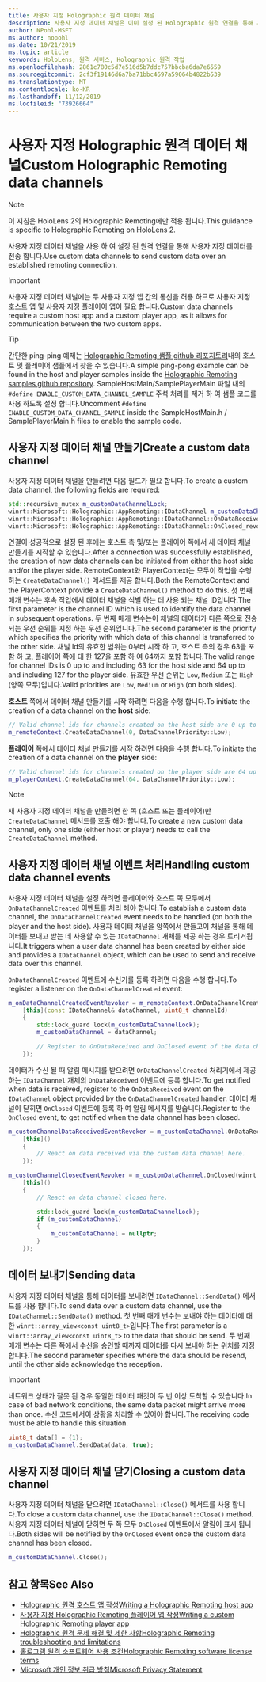 ```yaml
---
title: 사용자 지정 Holographic 원격 데이터 채널
description: 사용자 지정 데이터 채널은 이미 설정 된 Holographic 원격 연결을 통해 사용자 데이터를 전송 하는 데 사용할 수 있습니다.
author: NPohl-MSFT
ms.author: nopohl
ms.date: 10/21/2019
ms.topic: article
keywords: HoloLens, 원격 서비스, Holographic 원격 작업
ms.openlocfilehash: 2861c780c5d7e516d5b7ddc757bbcba6da7e6559
ms.sourcegitcommit: 2cf3f19146d6a7ba71bbc4697a59064b4822b539
ms.translationtype: MT
ms.contentlocale: ko-KR
ms.lasthandoff: 11/12/2019
ms.locfileid: "73926664"
---
```

# <a name="custom-holographic-remoting-data-channels"></a><span data-ttu-id="3130e-104">사용자 지정 Holographic 원격 데이터 채널</span><span class="sxs-lookup"><span data-stu-id="3130e-104">Custom Holographic Remoting data channels</span></span>

>[!NOTE]
><span data-ttu-id="3130e-105">이 지침은 HoloLens 2의 Holographic Remoting에만 적용 됩니다.</span><span class="sxs-lookup"><span data-stu-id="3130e-105">This guidance is specific to Holographic Remoting on HoloLens 2.</span></span>

<span data-ttu-id="3130e-106">사용자 지정 데이터 채널을 사용 하 여 설정 된 원격 연결을 통해 사용자 지정 데이터를 전송 합니다.</span><span class="sxs-lookup"><span data-stu-id="3130e-106">Use custom data channels to send custom data over an established remoting connection.</span></span>

>[!IMPORTANT]
><span data-ttu-id="3130e-107">사용자 지정 데이터 채널에는 두 사용자 지정 앱 간의 통신을 허용 하므로 사용자 지정 호스트 앱 및 사용자 지정 플레이어 앱이 필요 합니다.</span><span class="sxs-lookup"><span data-stu-id="3130e-107">Custom data channels require a custom host app and a custom player app, as it allows for communication between the two custom apps.</span></span>

>[!TIP]
><span data-ttu-id="3130e-108">간단한 ping-ping 예제는 [Holographic Remoting 샘플 github 리포지토리](https://github.com/microsoft/MixedReality-HolographicRemoting-Samples)내의 호스트 및 플레이어 샘플에서 찾을 수 있습니다.</span><span class="sxs-lookup"><span data-stu-id="3130e-108">A simple ping-pong example can be found in the host and player samples inside the [Holographic Remoting samples github repository](https://github.com/microsoft/MixedReality-HolographicRemoting-Samples).</span></span> <span data-ttu-id="3130e-109">SampleHostMain/SamplePlayerMain 파일 내의 ```#define ENABLE_CUSTOM_DATA_CHANNEL_SAMPLE``` 주석 처리를 제거 하 여 샘플 코드를 사용 하도록 설정 합니다.</span><span class="sxs-lookup"><span data-stu-id="3130e-109">Uncomment ```#define ENABLE_CUSTOM_DATA_CHANNEL_SAMPLE``` inside the SampleHostMain.h / SamplePlayerMain.h files to enable the sample code.</span></span>


## <a name="create-a-custom-data-channel"></a><span data-ttu-id="3130e-110">사용자 지정 데이터 채널 만들기</span><span class="sxs-lookup"><span data-stu-id="3130e-110">Create a custom data channel</span></span>


<span data-ttu-id="3130e-111">사용자 지정 데이터 채널을 만들려면 다음 필드가 필요 합니다.</span><span class="sxs-lookup"><span data-stu-id="3130e-111">To create a custom data channel, the following fields are required:</span></span>
```cpp
std::recursive_mutex m_customDataChannelLock;
winrt::Microsoft::Holographic::AppRemoting::IDataChannel m_customDataChannel = nullptr;
winrt::Microsoft::Holographic::AppRemoting::IDataChannel::OnDataReceived_revoker m_customChannelDataReceivedEventRevoker;
winrt::Microsoft::Holographic::AppRemoting::IDataChannel::OnClosed_revoker m_customChannelClosedEventRevoker;
```

<span data-ttu-id="3130e-112">연결이 성공적으로 설정 된 후에는 호스트 측 및/또는 플레이어 쪽에서 새 데이터 채널 만들기를 시작할 수 있습니다.</span><span class="sxs-lookup"><span data-stu-id="3130e-112">After a connection was successfully established, the creation of new data channels can be initiated from either the host side and/or the player side.</span></span> <span data-ttu-id="3130e-113">RemoteContext와 PlayerContext는 모두이 작업을 수행 하는 ```CreateDataChannel()``` 메서드를 제공 합니다.</span><span class="sxs-lookup"><span data-stu-id="3130e-113">Both the RemoteContext and the PlayerContext provide a ```CreateDataChannel()``` method to do this.</span></span> <span data-ttu-id="3130e-114">첫 번째 매개 변수는 후속 작업에서 데이터 채널을 식별 하는 데 사용 되는 채널 ID입니다.</span><span class="sxs-lookup"><span data-stu-id="3130e-114">The first parameter is the channel ID which is used to identify the data channel in subsequent operations.</span></span> <span data-ttu-id="3130e-115">두 번째 매개 변수는이 채널의 데이터가 다른 쪽으로 전송 되는 우선 순위를 지정 하는 우선 순위입니다.</span><span class="sxs-lookup"><span data-stu-id="3130e-115">The second parameter is the priority which specifies the priority with which data of this channel is transferred to the other side.</span></span> <span data-ttu-id="3130e-116">채널 Id의 유효한 범위는 0부터 시작 하 고, 호스트 측의 경우 63을 포함 하 고, 플레이어 쪽에 대 한 127을 포함 하 여 64까지 포함 합니다.</span><span class="sxs-lookup"><span data-stu-id="3130e-116">The valid range for channel IDs is 0 up to and including 63 for the host side and 64 up to and including 127 for the player side.</span></span> <span data-ttu-id="3130e-117">유효한 우선 순위는 ```Low```, ```Medium``` 또는 ```High``` (양쪽 모두)입니다.</span><span class="sxs-lookup"><span data-stu-id="3130e-117">Valid priorities are ```Low```, ```Medium``` or ```High``` (on both sides).</span></span>

<span data-ttu-id="3130e-118">**호스트** 쪽에서 데이터 채널 만들기를 시작 하려면 다음을 수행 합니다.</span><span class="sxs-lookup"><span data-stu-id="3130e-118">To initiate the creation of a data channel on the **host** side:</span></span>
```cpp
// Valid channel ids for channels created on the host side are 0 up to and including 63
m_remoteContext.CreateDataChannel(0, DataChannelPriority::Low);
```

<span data-ttu-id="3130e-119">**플레이어** 쪽에서 데이터 채널 만들기를 시작 하려면 다음을 수행 합니다.</span><span class="sxs-lookup"><span data-stu-id="3130e-119">To initiate the creation of a data channel on the **player** side:</span></span>
```cpp
// Valid channel ids for channels created on the player side are 64 up to and including 127
m_playerContext.CreateDataChannel(64, DataChannelPriority::Low);
```

>[!NOTE]
><span data-ttu-id="3130e-120">새 사용자 지정 데이터 채널을 만들려면 한 쪽 (호스트 또는 플레이어)만 ```CreateDataChannel``` 메서드를 호출 해야 합니다.</span><span class="sxs-lookup"><span data-stu-id="3130e-120">To create a new custom data channel, only one side (either host or player) needs to call the ```CreateDataChannel``` method.</span></span>

## <a name="handling-custom-data-channel-events"></a><span data-ttu-id="3130e-121">사용자 지정 데이터 채널 이벤트 처리</span><span class="sxs-lookup"><span data-stu-id="3130e-121">Handling custom data channel events</span></span>

<span data-ttu-id="3130e-122">사용자 지정 데이터 채널을 설정 하려면 플레이어와 호스트 쪽 모두에서 ```OnDataChannelCreated``` 이벤트를 처리 해야 합니다.</span><span class="sxs-lookup"><span data-stu-id="3130e-122">To establish a custom data channel, the ```OnDataChannelCreated``` event needs to be handled (on both the player and the host side).</span></span> <span data-ttu-id="3130e-123">사용자 데이터 채널을 양쪽에서 만들고이 채널을 통해 데이터를 보내고 받는 데 사용할 수 있는 ```IDataChannel``` 개체를 제공 하는 경우 트리거됩니다.</span><span class="sxs-lookup"><span data-stu-id="3130e-123">It triggers when a user data channel has been created by either side and provides a ```IDataChannel``` object, which can be used to send and receive data over this channel.</span></span>

<span data-ttu-id="3130e-124">```OnDataChannelCreated``` 이벤트에 수신기를 등록 하려면 다음을 수행 합니다.</span><span class="sxs-lookup"><span data-stu-id="3130e-124">To register a listener on the ```OnDataChannelCreated``` event:</span></span>
```cpp
m_onDataChannelCreatedEventRevoker = m_remoteContext.OnDataChannelCreated(winrt::auto_revoke,
    [this](const IDataChannel& dataChannel, uint8_t channelId)
    {
        std::lock_guard lock(m_customDataChannelLock);
        m_customDataChannel = dataChannel;

        // Register to OnDataReceived and OnClosed event of the data channel here, see below...
    });
```

<span data-ttu-id="3130e-125">데이터가 수신 될 때 알림 메시지를 받으려면 ```OnDataChannelCreated``` 처리기에서 제공 하는 ```IDataChannel``` 개체의 ```OnDataReceived``` 이벤트에 등록 합니다.</span><span class="sxs-lookup"><span data-stu-id="3130e-125">To get notified when data is received, register to the ```OnDataReceived``` event on the ```IDataChannel``` object provided by the ```OnDataChannelCreated``` handler.</span></span> <span data-ttu-id="3130e-126">데이터 채널이 닫히면 ```OnClosed``` 이벤트에 등록 하 여 알림 메시지를 받습니다.</span><span class="sxs-lookup"><span data-stu-id="3130e-126">Register to the ```OnClosed``` event, to get notified when the data channel has been closed.</span></span>

```cpp
m_customChannelDataReceivedEventRevoker = m_customDataChannel.OnDataReceived(winrt::auto_revoke, 
    [this]()
    {
        // React on data received via the custom data channel here.
    });

m_customChannelClosedEventRevoker = m_customDataChannel.OnClosed(winrt::auto_revoke,
    [this]()
    {
        // React on data channel closed here.

        std::lock_guard lock(m_customDataChannelLock);
        if (m_customDataChannel)
        {
            m_customDataChannel = nullptr;
        }
    });
```

## <a name="sending-data"></a><span data-ttu-id="3130e-127">데이터 보내기</span><span class="sxs-lookup"><span data-stu-id="3130e-127">Sending data</span></span>

<span data-ttu-id="3130e-128">사용자 지정 데이터 채널을 통해 데이터를 보내려면 ```IDataChannel::SendData()``` 메서드를 사용 합니다.</span><span class="sxs-lookup"><span data-stu-id="3130e-128">To send data over a custom data channel, use the ```IDataChannel::SendData()``` method.</span></span> <span data-ttu-id="3130e-129">첫 번째 매개 변수는 보내야 하는 데이터에 대 한 ```winrt::array_view<const uint8_t>```입니다.</span><span class="sxs-lookup"><span data-stu-id="3130e-129">The first parameter is a ```winrt::array_view<const uint8_t>``` to the data that should be send.</span></span> <span data-ttu-id="3130e-130">두 번째 매개 변수는 다른 쪽에서 수신을 승인할 때까지 데이터를 다시 보내야 하는 위치를 지정 합니다.</span><span class="sxs-lookup"><span data-stu-id="3130e-130">The second parameter specifies where the data should be resend, until the other side acknowledge the reception.</span></span> 

>[!IMPORTANT]
><span data-ttu-id="3130e-131">네트워크 상태가 잘못 된 경우 동일한 데이터 패킷이 두 번 이상 도착할 수 있습니다.</span><span class="sxs-lookup"><span data-stu-id="3130e-131">In case of bad network conditions, the same data packet might arrive more than once.</span></span> <span data-ttu-id="3130e-132">수신 코드에서이 상황을 처리할 수 있어야 합니다.</span><span class="sxs-lookup"><span data-stu-id="3130e-132">The receiving code must be able to handle this situation.</span></span>

```cpp
uint8_t data[] = {1};
m_customDataChannel.SendData(data, true);
```

## <a name="closing-a-custom-data-channel"></a><span data-ttu-id="3130e-133">사용자 지정 데이터 채널 닫기</span><span class="sxs-lookup"><span data-stu-id="3130e-133">Closing a custom data channel</span></span>

<span data-ttu-id="3130e-134">사용자 지정 데이터 채널을 닫으려면 ```IDataChannel::Close()``` 메서드를 사용 합니다.</span><span class="sxs-lookup"><span data-stu-id="3130e-134">To close a custom data channel, use the ```IDataChannel::Close()``` method.</span></span> <span data-ttu-id="3130e-135">사용자 지정 데이터 채널이 닫히면 두 쪽 모두 ```OnClosed``` 이벤트에서 알림이 표시 됩니다.</span><span class="sxs-lookup"><span data-stu-id="3130e-135">Both sides will be notified by the ```OnClosed``` event once the custom data channel has been closed.</span></span>

```cpp
m_customDataChannel.Close();
```

## <a name="see-also"></a><span data-ttu-id="3130e-136">참고 항목</span><span class="sxs-lookup"><span data-stu-id="3130e-136">See Also</span></span>
* [<span data-ttu-id="3130e-137">Holographic 원격 호스트 앱 작성</span><span class="sxs-lookup"><span data-stu-id="3130e-137">Writing a Holographic Remoting host app</span></span>](holographic-remoting-create-host.md)
* [<span data-ttu-id="3130e-138">사용자 지정 Holographic Remoting 플레이어 앱 작성</span><span class="sxs-lookup"><span data-stu-id="3130e-138">Writing a custom Holographic Remoting player app</span></span>](holographic-remoting-create-player.md)
* [<span data-ttu-id="3130e-139">Holographic 원격 문제 해결 및 제한 사항</span><span class="sxs-lookup"><span data-stu-id="3130e-139">Holographic Remoting troubleshooting and limitations</span></span>](holographic-remoting-troubleshooting.md)
* [<span data-ttu-id="3130e-140">홀로그램 원격 소프트웨어 사용 조건</span><span class="sxs-lookup"><span data-stu-id="3130e-140">Holographic Remoting software license terms</span></span>](https://docs.microsoft.com//legal/mixed-reality/microsoft-holographic-remoting-software-license-terms)
* [<span data-ttu-id="3130e-141">Microsoft 개인 정보 취급 방침</span><span class="sxs-lookup"><span data-stu-id="3130e-141">Microsoft Privacy Statement</span></span>](https://go.microsoft.com/fwlink/?LinkId=521839)

